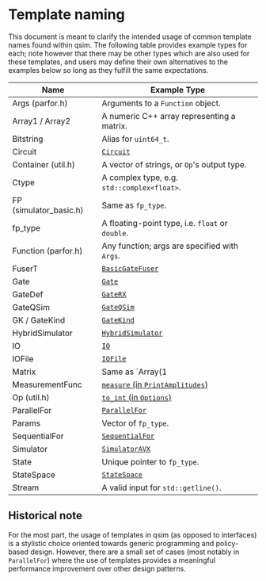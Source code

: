 # Template naming

This document is meant to clarify the intended usage of common template names
found within qsim. The following table provides example types for each; note
however that there may be other types which are also used for these templates,
and users may define their own alternatives to the examples below so long as
they fulfill the same expectations.

| Name                    |  Example Type                                     |
| ------------------------|---------------------------------------------------|
| Args (parfor.h)         | Arguments to a `Function` object.                 |
| Array1 / Array2         | A numeric C++ array representing a matrix.        |
| Bitstring               | Alias for `uint64_t`.                             |
| Circuit                 | [`Circuit`](lib/circuit.h)                        |
| Container (util.h)      | A vector of strings, or `Op`'s output type.       |
| Ctype                   | A complex type, e.g. `std::complex<float>`.       |
| FP (simulator_basic.h)  | Same as `fp_type`.                                |
| fp_type                 | A floating-point type, i.e. `float` or `double`.  |
| Function (parfor.h)     | Any function; args are specified with `Args`.     |
| FuserT                  | [`BasicGateFuser`](lib/fuser_basic.h)             |
| Gate                    | [`Gate`](lib/gate.h)                              |
| GateDef                 | [`GateRX`](lib/gate.h)                            |
| GateQSim                | [`GateQSim`](lib/gates_qsim.h)                    |
| GK / GateKind           | [`GateKind`](lib/gate.h)                          |
| HybridSimulator         | [`HybridSimulator`](lib/hybrid.h)                 |
| IO                      | [`IO`](lib/io.h)                                  |
| IOFile                  | [`IOFile`](lib/io_file.h)                         |
| Matrix                  | Same as `Array(1|2)`.                             |
| MeasurementFunc         | [`measure` (in `PrintAmplitudes`)](apps/qsim_base.cc) |
| Op (util.h)             | [`to_int` (in `Options`)](apps/qsim_amplitudes.cc)    |
| ParallelFor             | [`ParallelFor`](lib/parfor.h)                     |
| Params                  | Vector of `fp_type`.                              |
| SequentialFor           | [`SequentialFor`](lib/seqfor.h)                   |
| Simulator               | [`SimulatorAVX`](lib/simulator_avx.h)             |
| State                   | Unique pointer to `fp_type`.                      |
| StateSpace              | [`StateSpace`](lib/statespace.h)                  |
| Stream                  | A valid input for `std::getline()`.               |

## Historical note

For the most part, the usage of templates in qsim (as opposed to interfaces) is
a stylistic choice oriented towards generic programming and policy-based design.
However, there are a small set of cases (most notably in `ParallelFor`) where
the use of templates provides a meaningful performance improvement over other
design patterns.
